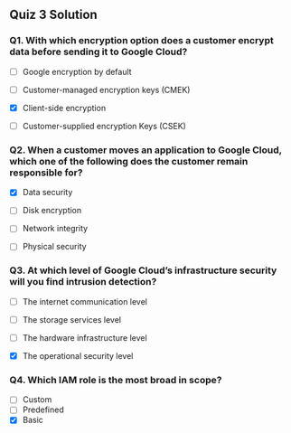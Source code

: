 ## Quiz 3 Solution


### Q1. With which encryption option does a customer encrypt data before sending it to Google Cloud?

- [ ] Google encryption by default
- [ ] Customer-managed encryption keys (CMEK)
- [x] Client-side encryption
- [ ] Customer-supplied encryption Keys (CSEK)


### Q2. When a customer moves an application to Google Cloud, which one of the following does the customer remain responsible for?

- [x] Data security
- [ ] Disk encryption
- [ ] Network integrity
- [ ] Physical security


### Q3. At which level of Google Cloud’s infrastructure security will you find intrusion detection?

- [ ] The internet communication level
- [ ] The storage services level
- [ ] The hardware infrastructure level
- [x] The operational security level


### Q4. Which IAM role is the most broad in scope?

- [ ] Custom
- [ ] Predefined
- [x] Basic